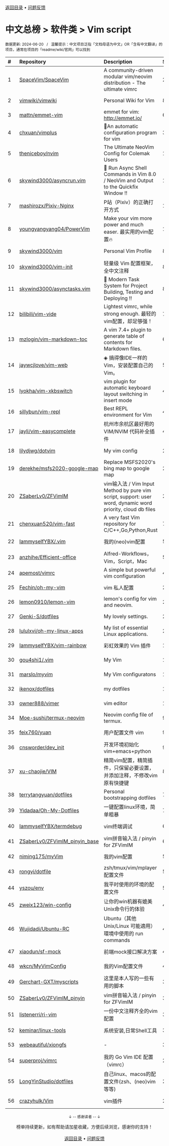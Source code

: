 <a href="https://gitee.com/GrowingGit/GitHub-Chinese-Top-Charts#github中文排行榜">返回目录</a> • <a href="/content/docs/feedback.md">问题反馈</a>

# 中文总榜 > 软件类 > Vim script
<sub>数据更新: 2024-06-20&nbsp;&nbsp;&nbsp;/&nbsp;&nbsp;&nbsp;温馨提示：中文项目泛指「文档母语为中文」OR「含有中文翻译」的项目，通常在项目的「readme/wiki/官网」可以找到</sub>

|#|Repository|Description|Stars|Updated|
|:-|:-|:-|:-|:-|
|1|[SpaceVim/SpaceVim](https://github.com/SpaceVim/SpaceVim)|A community-driven modular vim/neovim distribution - The ultimate vimrc|20154|2024-06-02|
|2|[vimwiki/vimwiki](https://github.com/vimwiki/vimwiki)|Personal Wiki for Vim|8628|2024-06-19|
|3|[mattn/emmet-vim](https://github.com/mattn/emmet-vim)|emmet for vim: http://emmet.io/|6365|2024-06-14|
|4|[chxuan/vimplus](https://github.com/chxuan/vimplus)|:rocket:An automatic configuration program for vim|3877|2024-06-05|
|5|[theniceboy/nvim](https://github.com/theniceboy/nvim)|The Ultimate NeoVim Config for Colemak Users|1966|2024-06-13|
|6|[skywind3000/asyncrun.vim](https://github.com/skywind3000/asyncrun.vim)|:rocket: Run Async Shell Commands in Vim 8.0 / NeoVim and Output to the Quickfix Window !!|1830|2024-06-11|
|7|[mashirozx/Pixiv-Nginx](https://github.com/mashirozx/Pixiv-Nginx)|P站（Pixiv）的正确打开方式|1706|2024-02-22|
|8|[youngyangyang04/PowerVim](https://github.com/youngyangyang04/PowerVim)|Make your vim more power and much easer. 最实用的vim配置🔥|1574|2024-05-08|
|9|[skywind3000/vim](https://github.com/skywind3000/vim)|Personal Vim Profile|899|2024-06-18|
|10|[skywind3000/vim-init](https://github.com/skywind3000/vim-init)|轻量级 Vim 配置框架，全中文注释|897|2024-05-22|
|11|[skywind3000/asynctasks.vim](https://github.com/skywind3000/asynctasks.vim)|:rocket: Modern Task System for Project Building, Testing and Deploying !!|892|2024-06-18|
|12|[bilibili/vim-vide](https://github.com/bilibili/vim-vide)|Lightest vimrc, while strong enough. 最轻的vim配置，却足够强！|788|2024-04-20|
|13|[mzlogin/vim-markdown-toc](https://github.com/mzlogin/vim-markdown-toc)|A vim 7.4+ plugin to generate table of contents for Markdown files.|602|2024-04-15|
|14|[jaywcjlove/vim-web](https://github.com/jaywcjlove/vim-web)|◈ 搞得像IDE一样的Vim，安装配置自己的Vim。|597|2024-06-18|
|15|[lyokha/vim-xkbswitch](https://github.com/lyokha/vim-xkbswitch)|vim plugin for automatic keyboard layout switching in insert mode|477|2024-06-19|
|16|[sillybun/vim-repl](https://github.com/sillybun/vim-repl)|Best REPL environment for Vim|438|2024-01-16|
|17|[jayli/vim-easycomplete](https://github.com/jayli/vim-easycomplete)|杭州市余杭区最好用的 VIM/NVIM 代码补全插件|404|2024-06-15|
|18|[lilydjwg/dotvim](https://github.com/lilydjwg/dotvim)|My vim config|281|2024-05-24|
|19|[derekhe/msfs2020-google-map](https://github.com/derekhe/msfs2020-google-map)|Replace MSFS2020's bing map to google map|277|2024-04-21|
|20|[ZSaberLv0/ZFVimIM](https://github.com/ZSaberLv0/ZFVimIM)|vim输入法 / Vim Input Method by pure vim script, support: user word, dynamic word priority, cloud db files|201|2024-06-11|
|21|[chenxuan520/vim-fast](https://github.com/chenxuan520/vim-fast)|A very fast Vim repository for C/C++,Go,Python,Rust|77|2024-06-19|
|22|[IammyselfYBX/.vim](https://github.com/IammyselfYBX/.vim)|我的(neo)vim配置|58|2024-05-23|
|23|[anzhihe/Efficient-office](https://github.com/anzhihe/Efficient-office)|Alfred-Workflows，Vim，Script，Mac|58|2024-06-16|
|24|[apemost/vimrc](https://github.com/apemost/vimrc)|A simple but powerful vim configuration|41|2024-05-21|
|25|[Fechin/oh-my-vim](https://github.com/Fechin/oh-my-vim)|vim 私人配置|27|2024-01-31|
|26|[lemon0910/lemon-vim](https://github.com/lemon0910/lemon-vim)|lemon's config for vim and neovim.|23|2024-06-17|
|27|[Genki-S/dotfiles](https://github.com/Genki-S/dotfiles)|My lovely settings.|23|2024-04-04|
|28|[lululxvi/oh-my-linux-apps](https://github.com/lululxvi/oh-my-linux-apps)|My list of essential Linux applications.|22|2024-06-17|
|29|[IammyselfYBX/vim-rainbow](https://github.com/IammyselfYBX/vim-rainbow)|彩虹效果的 Vim 插件|17|2024-05-15|
|30|[gou4shi1/.vim](https://github.com/gou4shi1/.vim)|My Vim|15|2024-04-09|
|31|[marslo/myvim](https://github.com/marslo/myvim)|My Vim configuratons |15|2024-05-02|
|32|[ikenox/dotfiles](https://github.com/ikenox/dotfiles)|my dotfiles|11|2024-05-23|
|33|[owner888/vimer](https://github.com/owner888/vimer)|vim editor|11|2024-02-29|
|34|[Moe-sushi/termux-neovim](https://github.com/Moe-sushi/termux-neovim)|Neovim config file of termux.|9|2024-01-23|
|35|[feix760/yuan](https://github.com/feix760/yuan)|用户配置文件 vim|9|2023-12-20|
|36|[cnsworder/dev_init](https://github.com/cnsworder/dev_init)|开发环境初始化 vim+emacs+python|9|2024-01-30|
|37|[xu-chaojie/VIM](https://github.com/xu-chaojie/VIM)|精简vim配置，精简插件，只保留必要设置，并添加注释，不修改vim原有快捷键|8|2024-04-30|
|38|[terrytangyuan/dotfiles](https://github.com/terrytangyuan/dotfiles)|Personal bootstrapping dotfiles |7|2024-06-04|
|39|[Yidadaa/Oh-My-Dotfiles](https://github.com/Yidadaa/Oh-My-Dotfiles)|一键配置linux环境，简单粗暴|7|2024-01-12|
|40|[IammyselfYBX/termdebug](https://github.com/IammyselfYBX/termdebug)|vim终端调试|6|2024-05-13|
|41|[ZSaberLv0/ZFVimIM_pinyin_base](https://github.com/ZSaberLv0/ZFVimIM_pinyin_base)|vim拼音输入法 / pinyin for ZFVimIM|6|2024-02-22|
|42|[niming175/myVim](https://github.com/niming175/myVim)|我的vim配置|5|2024-05-08|
|43|[rongyi/dotfile](https://github.com/rongyi/dotfile)|zsh/tmux/vim/mplayer配置文件|5|2024-02-26|
|44|[yszou/env](https://github.com/yszou/env)|我平时使用的环境的配置文件|5|2024-05-08|
|45|[zweix123/win-config](https://github.com/zweix123/win-config)|让你的win机器有媲美Unix命令行的体验|4|2024-02-29|
|46|[Wujidadi/Ubuntu-RC](https://github.com/Wujidadi/Ubuntu-RC)|Ubuntu（其他 Unix/Linux 可能適用）環境中使用的 run commands|4|2024-03-21|
|47|[xiaodun/sf-mock](https://github.com/xiaodun/sf-mock)|前端mock接口解决方案|4|2024-01-05|
|48|[wkcn/MyVimConfig](https://github.com/wkcn/MyVimConfig)|我的Vim配置文件|4|2024-01-16|
|49|[Gerchart-GXT/myscripts](https://github.com/Gerchart-GXT/myscripts)|这里是本人写的一些有用的脚本|3|2024-01-08|
|50|[ZSaberLv0/ZFVimIM_pinyin](https://github.com/ZSaberLv0/ZFVimIM_pinyin)|vim拼音输入法 / pinyin for ZFVimIM|3|2024-01-12|
|51|[listenerri/ri-vim](https://github.com/listenerri/ri-vim)|一份中文注释齐全的vim配置|3|2024-05-25|
|52|[keminar/linux-tools](https://github.com/keminar/linux-tools)|系统安装,日常Shell工具|3|2024-01-05|
|53|[webeautiful/xiongfs](https://github.com/webeautiful/xiongfs)|-|3|2024-03-12|
|54|[superproj/vimrc](https://github.com/superproj/vimrc)|我的 Go Vim IDE 配置（vimrc）|2|2024-01-31|
|55|[LongYinStudio/dotfiles](https://github.com/LongYinStudio/dotfiles)|自己linux、macos的配置文件(zsh、(neo)vim等等)|2|2024-03-17|
|56|[crazyhulk/Vim](https://github.com/crazyhulk/Vim)|vim插件|2|2024-06-07|

<div align="center">
    <p><sub>↓ -- 感谢读者 -- ↓</sub></p>
    榜单持续更新，如有帮助请加星收藏，方便后续浏览，感谢你的支持！
</div>

<br/>

<div align="center"><a href="https://gitee.com/GrowingGit/GitHub-Chinese-Top-Charts#github中文排行榜">返回目录</a> • <a href="/content/docs/feedback.md">问题反馈</a></div>
